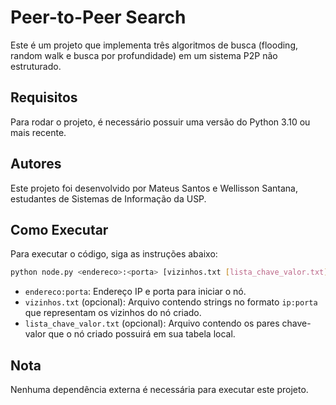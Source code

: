 # Peer-to-Peer Search

Este é um projeto que implementa três algoritmos de busca (flooding, random walk e busca por profundidade) em um sistema P2P não estruturado.

## Requisitos

Para rodar o projeto, é necessário possuir uma versão do Python 3.10 ou mais recente.

## Autores

Este projeto foi desenvolvido por Mateus Santos e Wellisson Santana, estudantes de Sistemas de Informação da USP.

## Como Executar

Para executar o código, siga as instruções abaixo:
```bash
python node.py <endereco>:<porta> [vizinhos.txt [lista_chave_valor.txt]]
```


- `endereco:porta`: Endereço IP e porta para iniciar o nó.
- `vizinhos.txt` (opcional): Arquivo contendo strings no formato `ip:porta` que representam os vizinhos do nó criado.
- `lista_chave_valor.txt` (opcional): Arquivo contendo os pares chave-valor que o nó criado possuirá em sua tabela local.

## Nota

Nenhuma dependência externa é necessária para executar este projeto.

